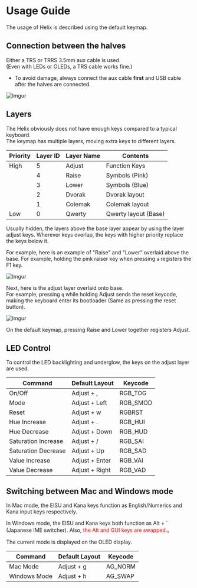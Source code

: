 # Usage Guide

The usage of Helix is described using the default keymap.

## Connection between the halves

Either a TRS or TRRS 3.5mm aux cable is used.  
(Even with LEDs or OLEDs, a TRS cable works fine.)

* To avoid damage, always connect the aux cable __first__ and USB cable after the halves are connected.

![Imgur](https://i.imgur.com/1alxKG2.jpg)


## Layers

The Helix obviously does not have enough keys compared to a typical keyboard.  
The keymap has multiple layers, moving extra keys to different layers.

|Priority|Layer ID|Layer Name|Contents|
| ---- | ---- | --- | --- |
|High|5|Adjust|Function Keys|
||4|Raise|Symbols (Pink)|
||3|Lower|Symbols (Blue)|
||2|Dvorak|Dvorak layout|
||1|Colemak|Colemak layout|
|Low|0|Qwerty|Qwerty layout (Base)|


Usually hidden, the layers above the base layer appear by using the layer adjust keys. Wherever keys overlap, the keys with higher priority replace the keys below it.

For example, here is an example of "Raise" and "Lower" overlaid above the base.
For example, holding the pink raiser key when pressing `a` registers the F1 key.

![Imgur](https://i.imgur.com/10R4O2P.jpg)

Next, here is the adjust layer overlaid onto base.  
For example, pressing `q` while holding Adjust sends the reset keycode, making the keyboard enter its bootloader (Same as pressing the reset button).

![Imgur](https://i.imgur.com/jaYTsNM.png)

On the default keymap, pressing Raise and Lower together registers Adjust.


## LED Control

To control the LED backlighting and underglow, the keys on the adjust layer are used.

|Command|Default Layout|Keycode|
| ---- | ---- | --- |
|On/Off|Adjust + ,|RGB_TOG|
|Mode|Adjust + Left|RGB_SMOD|
|Reset|Adjust + w|RGBRST|
|Hue Increase|Adjust + .|RGB_HUI|
|Hue Decrease|Adjust + Down|RGB_HUD|
|Saturation Increase|Adjust + /|RGB_SAI|
|Saturation Decrease|Adjust + Up|RGB_SAD|
|Value Increase|Adjust + Enter|RGB_VAI|
|Value Decrease|Adjust + Right|RGB_VAD|

## Switching between Mac and Windows mode

In Mac mode, the EISU and Kana keys function as English/Numerics and Kana input keys respectively.

In Windows mode, the EISU and Kana keys both function as Alt + ` (Japanese IME switcher).
Also, <font color="Red">the Alt and GUI keys are swapped.</font>。

The current mode is displayed on the OLED display.

|Command|Default Layout|Keycode|
| ---- | ---- | --- |
|Mac Mode|Adjust + g|AG_NORM|
|Windows Mode|Adjust + h|AG_SWAP|
